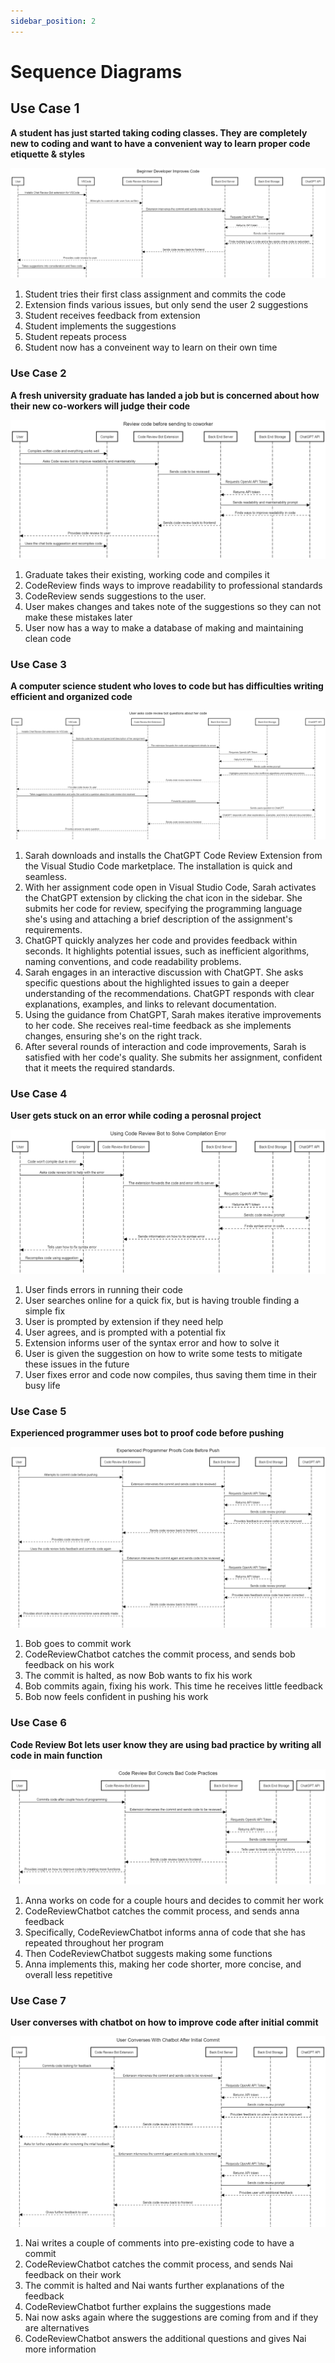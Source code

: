 ```yaml
---
sidebar_position: 2
---
```


# Sequence Diagrams

## Use Case 1
**A student has just started taking coding classes. They are completely new to coding and want to have a convenient way to learn proper code etiquette & styles**

![image](https://raw.githubusercontent.com/Capstone-Projects-2023-Fall/project-code-review-chatbot/e8e4242aab94a042ef85edc96bacf87f56c8d669/documentation/static/img/SequenceDiagram1.png)

1. Student tries their first class assignment and commits the code
2. Extension finds various issues, but only send the user 2 suggestions
3. Student receives feedback from extension
4. Student implements the suggestions
5. Student repeats process
6. Student now has a conveinent way to learn on their own time

### Use Case 2
**A fresh university graduate has landed a job but is concerned about how their new co-workers will judge their code**

![image](https://raw.githubusercontent.com/Capstone-Projects-2023-Fall/project-code-review-chatbot/e8e4242aab94a042ef85edc96bacf87f56c8d669/documentation/static/img/SequenceDiagram2.png)

1. Graduate takes their existing, working code and compiles it
2. CodeReview finds ways to improve readability to professional standards
3. CodeReview sends suggestions to the user.
4. User makes changes and takes note of the suggestions so they can not make these mistakes later
5. User now has a way to make a database of making and maintaining clean code

### Use Case 3
**A computer science student who loves to code but has difficulties writing efficient and organized code**

![image](https://raw.githubusercontent.com/Capstone-Projects-2023-Fall/project-code-review-chatbot/e8e4242aab94a042ef85edc96bacf87f56c8d669/documentation/static/img/SequenceDiagram3.png)

1. Sarah downloads and installs the ChatGPT Code Review Extension from the Visual Studio Code marketplace. The installation is quick and seamless.
2. With her assignment code open in Visual Studio Code, Sarah activates the ChatGPT extension by clicking the chat icon in the sidebar. She submits her code for review, specifying the programming language she's using and attaching a brief description of the assignment's requirements.
3. ChatGPT quickly analyzes her code and provides feedback within seconds. It highlights potential issues, such as inefficient algorithms, naming conventions, and code readability problems.
4. Sarah engages in an interactive discussion with ChatGPT. She asks specific questions about the highlighted issues to gain a deeper understanding of the recommendations. ChatGPT responds with clear explanations, examples, and links to relevant documentation.
5. Using the guidance from ChatGPT, Sarah makes iterative improvements to her code. She receives real-time feedback as she implements changes, ensuring she's on the right track.
6. After several rounds of interaction and code improvements, Sarah is satisfied with her code's quality. She submits her assignment, confident that it meets the required standards.

### Use Case 4
**User gets stuck on an error while coding a perosnal project**

![image](https://raw.githubusercontent.com/Capstone-Projects-2023-Fall/project-code-review-chatbot/e8e4242aab94a042ef85edc96bacf87f56c8d669/documentation/static/img/SequenceDiagram4.png)

1. User finds errors in running their code
2. User searches online for a quick fix, but is having trouble finding a simple fix
3. User is prompted by extension if they need help
4. User agrees, and is prompted with a potential fix
5. Extension informs user of the syntax error and how to solve it
6. User is given the suggestion on how to write some tests to mitigate these issues in the future
7. User fixes error and code now compiles, thus saving them time in their busy life

### Use Case 5
**Experienced programmer uses bot to proof code before pushing**

![image](https://raw.githubusercontent.com/Capstone-Projects-2023-Fall/project-code-review-chatbot/e8e4242aab94a042ef85edc96bacf87f56c8d669/documentation/static/img/SequenceDiagram5.png)

1. Bob goes to commit work
2. CodeReviewChatbot catches the commit process, and sends bob feedback on his work
3. The commit is halted, as now Bob wants to fix his work
4. Bob commits again, fixing his work. This time he receives little feedback
5. Bob now feels confident in pushing his work

### Use Case 6
**Code Review Bot lets user know they are using bad practice by writing all code in main function**

![image](https://raw.githubusercontent.com/Capstone-Projects-2023-Fall/project-code-review-chatbot/e8e4242aab94a042ef85edc96bacf87f56c8d669/documentation/static/img/SequenceDiagram6.png)

1. Anna works on code for a couple hours and decides to commit her work
2. CodeReviewChatbot catches the commit process, and sends anna feedback
3. Specifically, CodeReviewChatbot informs anna of code that she has repeated throughout her program
4. Then CodeReviewChatbot suggests making some functions
5. Anna implements this, making her code shorter, more concise, and overall less repetitive

### Use Case 7
**User converses with chatbot on how to improve code after initial commit**

![image](https://raw.githubusercontent.com/Capstone-Projects-2023-Fall/project-code-review-chatbot/e8e4242aab94a042ef85edc96bacf87f56c8d669/documentation/static/img/SequenceDiagram7.png)

1. Nai writes a couple of comments into pre-existing code to have a commit
2. CodeReviewChatbot catches the commit process, and sends Nai feedback on their work
3. The commit is halted and Nai wants further explanations of the feedback
4. CodeReviewChatbot further explains the suggestions made
5. Nai now asks again where the suggestions are coming from and if they are alternatives
6. CodeReviewChatbot answers the additional questions and gives Nai more information

